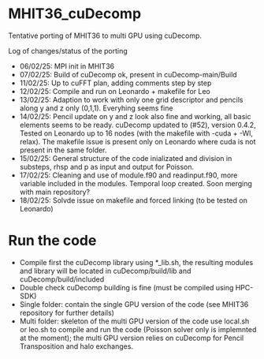 # MHIT36_cuDecomp

Tentative porting of MHIT36 to multi GPU using cuDecomp.

Log of changes/status of the porting
- 06/02/25: MPI init in MHIT36 
- 07/02/25: Build of cuDecomp ok, present in cuDecomp-main/Build
- 11/02/25: Up to cuFFT plan, adding comments step by step 
- 12/02/25: Compile and run on Leonardo + makefile for Leo
- 13/02/25: Adaption to work with only one grid descriptor and pencils along y and z only (0,1,1). Everyhing seems fine
- 14/02/25: Pencil update on y and z look also fine and working, all basic elements seems to be ready. cuDecomp updated to (#52), version 0.4.2, Tested on Leonardo up to 16 nodes (with the makefile with -cuda + -Wl, relax). The makefile issue is present only on Leonardo where cuda is not present in the same folder.
- 15/02/25: General structure of the code inializated and division in substeps, rhsp and p as input and output for Poisson.
- 17/02/25: Cleaning and use of module.f90 and readinput.f90, more variable included in the modules. Temporal loop created. Soon merging with main repository?
- 18/02/25: Solvde issue on makefile and forced linking (to be tested on Leonardo)


# Run the code

- Compile first the cuDecomp library using *_lib.sh, the resulting modules and library will be located in cuDecomp/build/lib and cuDecomp/build/included
- Double check cuDecomp building is fine (must be compiled using HPC-SDK)
- Single folder: contain the single GPU version of the code (see MHIT36 repository for further details)
- Multi folder: skeleton of the multi GPU version of the code use local.sh or leo.sh to compile and run the code (Poisson solver only is implemnted at the moment); the multi GPU version relies on cuDecomp for Pencil Transposition and halo exchanges.